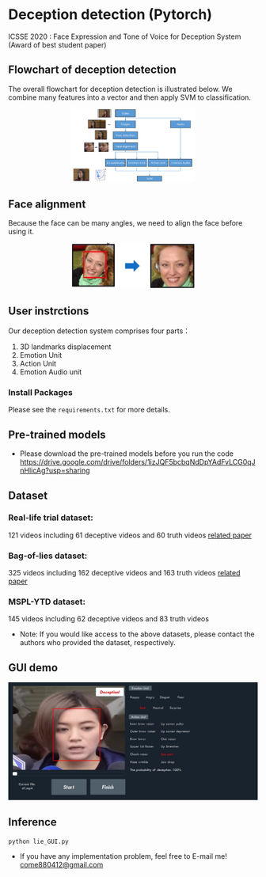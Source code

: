 # Deception detection (Pytorch)
ICSSE 2020 : Face Expression and Tone of Voice for Deception System (Award of best student paper)

## Flowchart of deception detection
The overall flowchart for deception detection is illustrated below. We combine many features into a vector and then apply SVM to classification.
<p align="center">
 <img src="https://github.com/come880412/Deception_detection/blob/main/img/Flowchart%20.png" width=50% height=50%>
</p>

## Face alignment
Because the face can be many angles, we need to align the face before using it.
<p align="center">
 <img src="https://github.com/come880412/Deception_detection/blob/main/img/face%20alignment.png" width=50% height=50%>
</p>

## User instrctions
Our deception detection system comprises four parts：
1. 3D landmarks displacement
2. Emotion Unit
3. Action Unit
4. Emotion Audio unit

### Install Packages
Please see the ```requirements.txt``` for more details.

## Pre-trained models
- Please download the pre-trained models before you run the code
<https://drive.google.com/drive/folders/1izJQF5bcbqNdDpYAdFvLCG0qJnHlicAg?usp=sharing>

## Dataset
### Real-life trial dataset:
121 videos including 61 deceptive videos and 60 truth videos [related paper](https://web.eecs.umich.edu/~zmohamed/PDFs/Trial.ICMI.pdf)
### Bag-of-lies dataset:
325 videos including 162 deceptive videos and 163 truth videos [related paper](https://openaccess.thecvf.com/content_CVPRW_2019/papers/CV-COPS/Gupta_Bag-Of-Lies_A_Multimodal_Dataset_for_Deception_Detection_CVPRW_2019_paper.pdf)
### MSPL-YTD dataset:
145 videos including 62 deceptive videos and 83 truth videos

- Note: If you would like access to the above datasets, please contact the authors who provided the dataset, respectively.
## GUI demo
![image](https://github.com/come880412/Deception_detection/blob/main/img/Demo.png)
## Inference
```python=
python lie_GUI.py
```
- If you have any implementation problem, feel free to E-mail me! come880412@gmail.com
